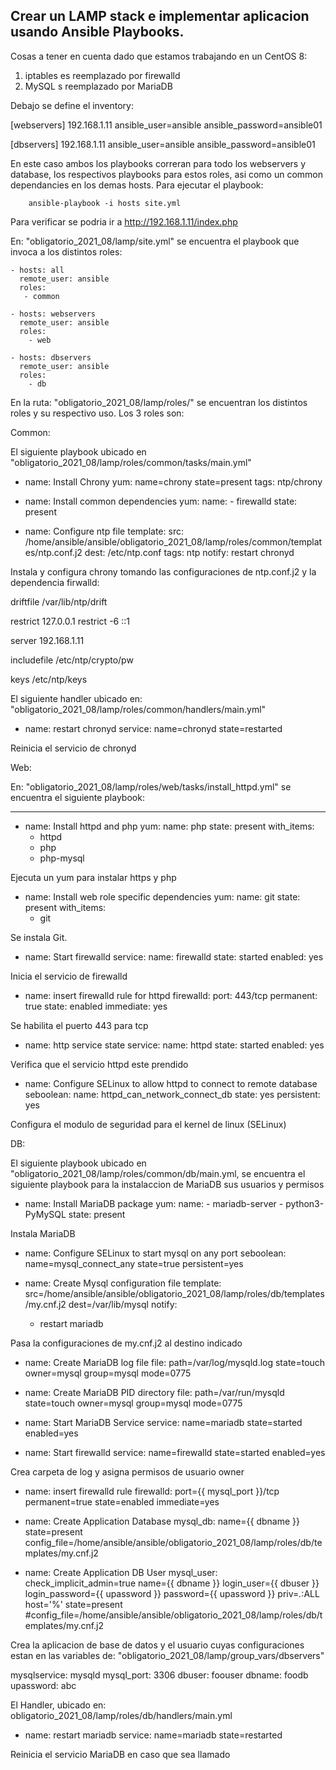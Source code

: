 Crear un LAMP stack e implementar aplicacion usando Ansible Playbooks.
-------------------------------------------

Cosas a tener en cuenta dado que estamos trabajando en un CentOS 8:

1. iptables es reemplazado por firewalld
2. MySQL s reemplazado por MariaDB

Debajo se define el inventory:

[webservers]
192.168.1.11 ansible_user=ansible ansible_password=ansible01

[dbservers]
192.168.1.11 ansible_user=ansible ansible_password=ansible01

En este caso ambos los playbooks correran para todo los webservers y database, los respectivos playbooks para estos roles, asi como un common dependancies en los demas hosts. Para ejecutar el playbook:

        ansible-playbook -i hosts site.yml

Para verificar se podria ir a http://192.168.1.11/index.php

En: "obligatorio_2021_08/lamp/site.yml" se encuentra el playbook que invoca a los distintos roles:

	- hosts: all
	  remote_user: ansible
	  roles:
	   - common

	- hosts: webservers
	  remote_user: ansible
	  roles:
	    - web

	- hosts: dbservers
	  remote_user: ansible
	  roles:
	    - db

En la ruta: "obligatorio_2021_08/lamp/roles/" se encuentran los distintos roles y su respectivo uso. Los 3 roles son:

Common: 

El siguiente playbook ubicado en "obligatorio_2021_08/lamp/roles/common/tasks/main.yml"

  - name: Install Chrony
    yum: name=chrony state=present
    tags: ntp/chrony

  - name: Install common dependencies
    yum:
      name: 
            - firewalld
      state: present

  - name: Configure ntp file
    template: 
      src: /home/ansible/ansible/obligatorio_2021_08/lamp/roles/common/templates/ntp.conf.j2
      dest: /etc/ntp.conf
    tags: ntp
    notify: restart chronyd

Instala y configura chrony tomando las configuraciones de ntp.conf.j2 y la dependencia firwalld:

driftfile /var/lib/ntp/drift

restrict 127.0.0.1 
restrict -6 ::1

server 192.168.1.11

includefile /etc/ntp/crypto/pw

keys /etc/ntp/keys

El siguiente handler ubicado en: "obligatorio_2021_08/lamp/roles/common/handlers/main.yml"

 - name: restart chronyd
    service: name=chronyd state=restarted

Reinicia el servicio de chronyd

Web:

En: "obligatorio_2021_08/lamp/roles/web/tasks/install_httpd.yml" se encuentra el siguiente playbook: 

---
  - name: Install httpd and php
    yum: 
      name: php 
      state: present
    with_items:
     - httpd
     - php
     - php-mysql

Ejecuta un yum para instalar https y php

  - name: Install web role specific dependencies
    yum: 
      name: git
      state: present
    with_items:
    - git

Se instala Git.

  - name: Start firewalld
    service: 
      name: firewalld 
      state: started
      enabled: yes

Inicia el servicio de firewalld

  - name: insert firewalld rule for httpd
    firewalld: 
      port: 443/tcp 
      permanent: true 
      state: enabled
      immediate: yes

Se habilita el puerto 443 para tcp

  - name: http service state
    service: 
      name: httpd
      state: started
      enabled: yes

Verifica que el servicio httpd este prendido

  - name: Configure SELinux to allow httpd to connect to remote database
    seboolean: 
      name: httpd_can_network_connect_db 
      state: yes 
      persistent: yes

Configura el modulo de seguridad para el kernel de linux (SELinux)

DB:

El siguiente playbook ubicado en "obligatorio_2021_08/lamp/roles/common/db/main.yml, se encuentra el siguiente playbook para la instalaccion de MariaDB sus usuarios y permisos

  - name: Install MariaDB package
    yum: 
      name: 
        - mariadb-server 
        - python3-PyMySQL
      state: present

Instala MariaDB

  - name: Configure SELinux to start mysql on any port
    seboolean: name=mysql_connect_any state=true persistent=yes

  - name: Create Mysql configuration file
    template: src=/home/ansible/ansible/obligatorio_2021_08/lamp/roles/db/templates/my.cnf.j2 dest=/var/lib/mysql
    notify:
    - restart mariadb

Pasa la configuraciones de my.cnf.j2 al destino indicado 

  - name: Create MariaDB log file
    file: path=/var/log/mysqld.log state=touch owner=mysql group=mysql mode=0775

  - name: Create MariaDB PID directory
    file: path=/var/run/mysqld state=touch owner=mysql group=mysql mode=0775

  - name: Start MariaDB Service
    service: name=mariadb state=started enabled=yes

  - name: Start firewalld
    service: name=firewalld state=started enabled=yes

Crea carpeta de log y asigna permisos de usuario owner

  - name: insert firewalld rule
    firewalld: port={{ mysql_port }}/tcp permanent=true state=enabled immediate=yes

  - name: Create Application Database
    mysql_db: 
      name={{ dbname }} 
      state=present 
      config_file=/home/ansible/ansible/obligatorio_2021_08/lamp/roles/db/templates/my.cnf.j2

  - name: Create Application DB User
    mysql_user: 
      check_implicit_admin=true
      name={{ dbname }} 
      login_user={{ dbuser }}
      login_password={{ upassword }} 
      password={{ upassword }}
      priv=*.*:ALL 
      host='%' 
      state=present
      #config_file=/home/ansible/ansible/obligatorio_2021_08/lamp/roles/db/templates/my.cnf.j2

Crea la aplicacion de base de datos y el usuario cuyas configuraciones estan en las variables de: "obligatorio_2021_08/lamp/group_vars/dbservers"

mysqlservice: mysqld
mysql_port: 3306
dbuser: foouser
dbname: foodb
upassword: abc

El Handler, ubicado en: obligatorio_2021_08/lamp/roles/db/handlers/main.yml

- name: restart mariadb
  service: name=mariadb state=restarted

Reinicia el servicio MariaDB en caso que sea llamado
